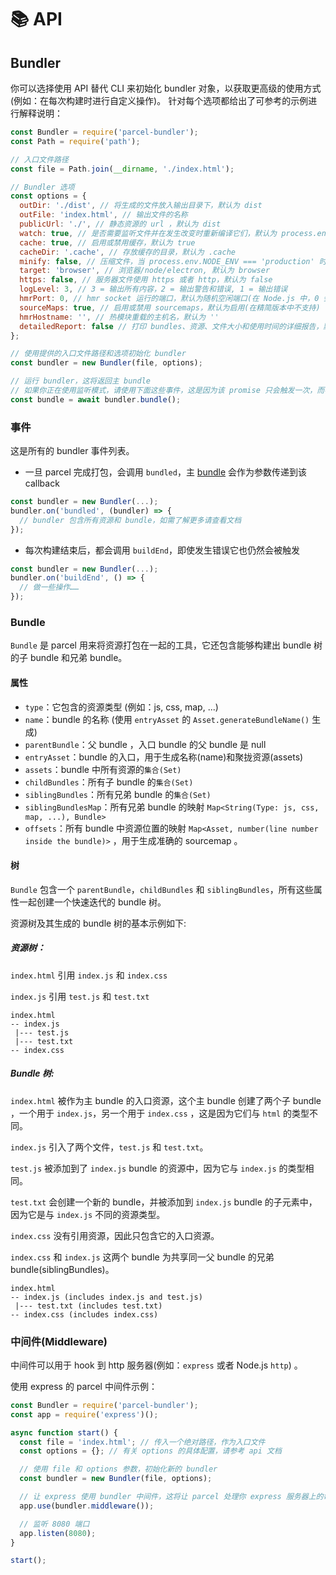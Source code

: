 # 📚 API

## Bundler

你可以选择使用 API 替代 CLI 来初始化 bundler 对象，以获取更高级的使用方式(例如：在每次构建时进行自定义操作)。
针对每个选项都给出了可参考的示例进行解释说明：

```Javascript
const Bundler = require('parcel-bundler');
const Path = require('path');

// 入口文件路径
const file = Path.join(__dirname, './index.html');

// Bundler 选项
const options = {
  outDir: './dist', // 将生成的文件放入输出目录下，默认为 dist
  outFile: 'index.html', // 输出文件的名称
  publicUrl: './', // 静态资源的 url ，默认为 dist
  watch: true, // 是否需要监听文件并在发生改变时重新编译它们，默认为 process.env.NODE_ENV !== 'production'
  cache: true, // 启用或禁用缓存，默认为 true
  cacheDir: '.cache', // 存放缓存的目录，默认为 .cache
  minify: false, // 压缩文件，当 process.env.NODE_ENV === 'production' 时，会启用
  target: 'browser', // 浏览器/node/electron, 默认为 browser
  https: false, // 服务器文件使用 https 或者 http，默认为 false
  logLevel: 3, // 3 = 输出所有内容，2 = 输出警告和错误, 1 = 输出错误
  hmrPort: 0, // hmr socket 运行的端口，默认为随机空闲端口(在 Node.js 中，0 会被解析为随机空闲端口)
  sourceMaps: true, // 启用或禁用 sourcemaps，默认为启用(在精简版本中不支持)
  hmrHostname: '', // 热模块重载的主机名，默认为 ''
  detailedReport: false // 打印 bundles、资源、文件大小和使用时间的详细报告，默认为 false，只有在禁用监听状态时才打印报告
};

// 使用提供的入口文件路径和选项初始化 bundler
const bundler = new Bundler(file, options);

// 运行 bundler，这将返回主 bundle
// 如果你正在使用监听模式，请使用下面这些事件，这是因为该 promise 只会触发一次，而不是每次重新构建时都触发
const bundle = await bundler.bundle();
```

### 事件

这是所有的 bundler 事件列表。

- 一旦 parcel 完成打包，会调用 `bundled`，主 [bundle](#bundle) 会作为参数传递到该 callback

```Javascript
const bundler = new Bundler(...);
bundler.on('bundled', (bundler) => {
  // bundler 包含所有资源和 bundle，如需了解更多请查看文档
});
```

- 每次构建结束后，都会调用 `buildEnd`，即使发生错误它也仍然会被触发

```Javascript
const bundler = new Bundler(...);
bundler.on('buildEnd', () => {
  // 做一些操作……
});
```

### Bundle

`Bundle` 是 parcel 用来将资源打包在一起的工具，它还包含能够构建出 bundle 树的子 bundle 和兄弟 bundle。

#### 属性

- `type`：它包含的资源类型 (例如：js, css, map, ...)
- `name`：bundle 的名称 (使用 `entryAsset` 的 `Asset.generateBundleName()` 生成)
- `parentBundle`：父 bundle ，入口 bundle 的父 bundle 是 null
- `entryAsset`：bundle 的入口，用于生成名称(name)和聚拢资源(assets)
- `assets`：bundle 中所有资源的`集合(Set)`
- `childBundles`：所有子 bundle 的`集合(Set)`
- `siblingBundles`：所有兄弟 bundle 的`集合(Set)`
- `siblingBundlesMap`：所有兄弟 bundle 的映射 `Map<String(Type: js, css, map, ...), Bundle>`
- `offsets`：所有 bundle 中资源位置的映射 `Map<Asset, number(line number inside the bundle)>` ，用于生成准确的 sourcemap 。

#### 树

`Bundle` 包含一个 `parentBundle`，`childBundles` 和 `siblingBundles`，所有这些属性一起创建一个快速迭代的 bundle 树。

资源树及其生成的 bundle 树的基本示例如下:

##### 资源树：

`index.html` 引用 `index.js` 和 `index.css`

`index.js` 引用 `test.js` 和 `test.txt`

```Text
index.html
-- index.js
 |--- test.js
 |--- test.txt
-- index.css
```

##### Bundle 树:

`index.html` 被作为主 bundle 的入口资源，这个主 bundle 创建了两个子 bundle ，一个用于 `index.js`，另一个用于 `index.css` ，这是因为它们与 `html` 的类型不同。

`index.js` 引入了两个文件，`test.js` 和 `test.txt`。

`test.js` 被添加到了 `index.js` bundle 的资源中，因为它与 `index.js` 的类型相同。

`test.txt` 会创建一个新的 bundle，并被添加到 `index.js` bundle 的子元素中，因为它是与 `index.js` 不同的资源类型。

`index.css` 没有引用资源，因此只包含它的入口资源。

`index.css` 和 `index.js` 这两个 bundle 为共享同一父 bundle 的兄弟 bundle(siblingBundles)。

```Text
index.html
-- index.js (includes index.js and test.js)
 |--- test.txt (includes test.txt)
-- index.css (includes index.css)
```

### 中间件(Middleware)

中间件可以用于 hook 到 http 服务器(例如：`express` 或者 Node.js `http`) 。

使用 express 的 parcel 中间件示例：

```Javascript
const Bundler = require('parcel-bundler');
const app = require('express')();

async function start() {
  const file = 'index.html'; // 传入一个绝对路径，作为入口文件
  const options = {}; // 有关 options 的具体配置，请参考 api 文档

  // 使用 file 和 options 参数，初始化新的 bundler
  const bundler = new Bundler(file, options);

  // 让 express 使用 bundler 中间件，这将让 parcel 处理你 express 服务器上的每个请求
  app.use(bundler.middleware());

  // 监听 8080 端口
  app.listen(8080);
}

start();
```
